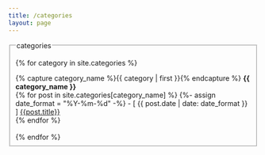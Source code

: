 ```yaml
---
title: /categories
layout: page
---
```


<fieldset>
<legend>
categories
</legend>

{% for category in site.categories %}

  <div>
    {% capture category_name %}{{ category | first }}{% endcapture %}
    <strong>{{ category_name }}</strong><br/>
    <a name="{{ category_name | slugize }}"></a>
    {% for post in site.categories[category_name] %}
    {%- assign date_format = "%Y-%m-%d" -%}
    - [ {{ post.date | date: date_format }} ] <a href="{{ site.baseurl }}{{ post.url }}">{{post.title}}</a><br/>
    {% endfor %}

  </div><br/>
{% endfor %}
</fieldset>

